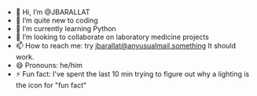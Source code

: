 - 👋 Hi, I’m @JBARALLAT
- 👀 I’m quite new to coding
- 🌱 I’m currently learning Python
- 💞️ I’m looking to collaborate on laboratory medicine projects
- 📫 How to reach me: try jbarallat@anyusualmail.something It should work.
- 😄 Pronouns: he/him
- ⚡ Fun fact: I've spent the last 10 min trying to figure out why a lighting is the icon for "fun fact"

<!---
JBARALLAT/JBARALLAT is a ✨ special ✨ repository because its `README.md` (this file) appears on your GitHub profile.
You can click the Preview link to take a look at your changes.
--->
